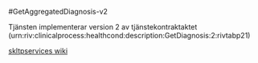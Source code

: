 #GetAggregatedDiagnosis-v2

Tjänsten implementerar version 2 av tjänstekontraktaktet (urn:riv:clinicalprocess:healthcond:description:GetDiagnosis:2:rivtabp21)

[skltpservices wiki](https://skl-tp.atlassian.net/wiki/display/SKLTPservices/SKLTP+Services+Home)